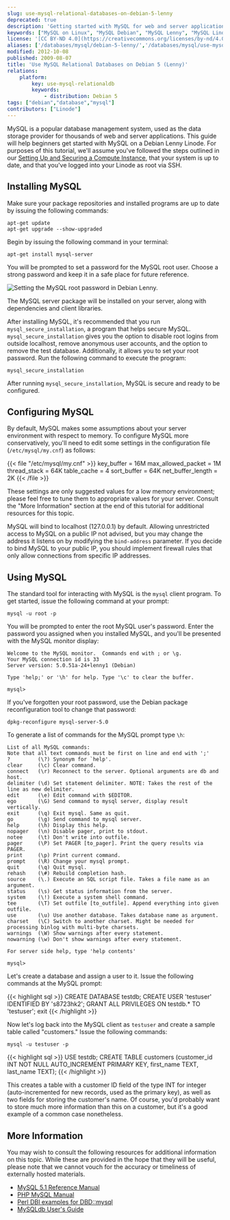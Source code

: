 ```yaml
---
slug: use-mysql-relational-databases-on-debian-5-lenny
deprecated: true
description: 'Getting started with MySQL for web and server applications on Debian Lenny.'
keywords: ["MySQL on Linux", "MySQL Debian", "MySQL Lenny", "MySQL Linode"]
license: '[CC BY-ND 4.0](https://creativecommons.org/licenses/by-nd/4.0)'
aliases: ['/databases/mysql/debian-5-lenny/','/databases/mysql/use-mysql-relational-databases-on-debian-5-lenny/']
modified: 2012-10-08
published: 2009-08-07
title: 'Use MySQL Relational Databases on Debian 5 (Lenny)'
relations:
    platform:
        key: use-mysql-relationaldb
        keywords:
            - distribution: Debian 5
tags: ["debian","database","mysql"]
contributors: ["Linode"]
---
```


MySQL is a popular database management system, used as the data storage provider for thousands of web and server applications. This guide will help beginners get started with MySQL on a Debian Lenny Linode. For purposes of this tutorial, we'll assume you've followed the steps outlined in our [Setting Up and Securing a Compute Instance](/docs/products/compute/compute-instances/guides/set-up-and-secure/), that your system is up to date, and that you've logged into your Linode as root via SSH.

## Installing MySQL

Make sure your package repositories and installed programs are up to date by issuing the following commands:

    apt-get update
    apt-get upgrade --show-upgraded

Begin by issuing the following command in your terminal:

    apt-get install mysql-server

You will be prompted to set a password for the MySQL root user. Choose a strong password and keep it in a safe place for future reference.

![Setting the MySQL root password in Debian Lenny.](358-lenny-01-mysql-root-password.png)

The MySQL server package will be installed on your server, along with dependencies and client libraries.

After installing MySQL, it's recommended that you run `mysql_secure_installation`, a program that helps secure MySQL. `mysql_secure_installation` gives you the option to disable root logins from outside localhost, remove anonymous user accounts, and the option to remove the test database. Additionally, it allows you to set your root password. Run the following command to execute the program:

    mysql_secure_installation

After running `mysql_secure_installation`, MySQL is secure and ready to be configured.

## Configuring MySQL

By default, MySQL makes some assumptions about your server environment with respect to memory. To configure MySQL more conservatively, you'll need to edit some settings in the configuration file (`/etc/mysql/my.cnf`) as follows:

{{< file "/etc/mysql/my.cnf" >}}
key_buffer = 16M
max_allowed_packet = 1M
thread_stack = 64K
table_cache = 4
sort_buffer = 64K
net_buffer_length = 2K
{{< /file >}}

These settings are only suggested values for a low memory environment; please feel free to tune them to appropriate values for your server. Consult the "More Information" section at the end of this tutorial for additional resources for this topic.

MySQL will bind to localhost (127.0.0.1) by default. Allowing unrestricted access to MySQL on a public IP not advised, but you may change the address it listens on by modifying the `bind-address` parameter. If you decide to bind MySQL to your public IP, you should implement firewall rules that only allow connections from specific IP addresses.

## Using MySQL

The standard tool for interacting with MySQL is the `mysql` client program. To get started, issue the following command at your prompt:

    mysql -u root -p

You will be prompted to enter the root MySQL user's password. Enter the password you assigned when you installed MySQL, and you'll be presented with the MySQL monitor display:

    Welcome to the MySQL monitor.  Commands end with ; or \g.
    Your MySQL connection id is 33
    Server version: 5.0.51a-24+lenny1 (Debian)

    Type 'help;' or '\h' for help. Type '\c' to clear the buffer.

    mysql>

If you've forgotten your root password, use the Debian package reconfiguration tool to change that password:

    dpkg-reconfigure mysql-server-5.0

To generate a list of commands for the MySQL prompt type `\h`:

    List of all MySQL commands:
    Note that all text commands must be first on line and end with ';'
    ?         (\?) Synonym for `help'.
    clear     (\c) Clear command.
    connect   (\r) Reconnect to the server. Optional arguments are db and host.
    delimiter (\d) Set statement delimiter. NOTE: Takes the rest of the line as new delimiter.
    edit      (\e) Edit command with $EDITOR.
    ego       (\G) Send command to mysql server, display result vertically.
    exit      (\q) Exit mysql. Same as quit.
    go        (\g) Send command to mysql server.
    help      (\h) Display this help.
    nopager   (\n) Disable pager, print to stdout.
    notee     (\t) Don't write into outfile.
    pager     (\P) Set PAGER [to_pager]. Print the query results via PAGER.
    print     (\p) Print current command.
    prompt    (\R) Change your mysql prompt.
    quit      (\q) Quit mysql.
    rehash    (\#) Rebuild completion hash.
    source    (\.) Execute an SQL script file. Takes a file name as an argument.
    status    (\s) Get status information from the server.
    system    (\!) Execute a system shell command.
    tee       (\T) Set outfile [to_outfile]. Append everything into given outfile.
    use       (\u) Use another database. Takes database name as argument.
    charset   (\C) Switch to another charset. Might be needed for processing binlog with multi-byte charsets.
    warnings  (\W) Show warnings after every statement.
    nowarning (\w) Don't show warnings after every statement.

    For server side help, type 'help contents'

    mysql>

Let's create a database and assign a user to it. Issue the following commands at the MySQL prompt:

{{< highlight sql >}}
CREATE DATABASE testdb;
CREATE USER 'testuser' IDENTIFIED BY 's8723hk2';
GRANT ALL PRIVILEGES ON testdb.* TO 'testuser';
exit
{{< /highlight >}}

Now let's log back into the MySQL client as `testuser` and create a sample table called "customers." Issue the following commands:

    mysql -u testuser -p

{{< highlight sql >}}
USE testdb;
CREATE TABLE customers (customer_id INT NOT NULL AUTO_INCREMENT PRIMARY KEY, first_name TEXT, last_name TEXT);
{{< /highlight >}}

This creates a table with a customer ID field of the type INT for integer (auto-incremented for new records, used as the primary key), as well as two fields for storing the customer's name. Of course, you'd probably want to store much more information than this on a customer, but it's a good example of a common case nonetheless.

## More Information

You may wish to consult the following resources for additional information on this topic. While these are provided in the hope that they will be useful, please note that we cannot vouch for the accuracy or timeliness of externally hosted materials.

- [MySQL 5.1 Reference Manual](http://dev.mysql.com/doc/refman/5.1/en/)
- [PHP MySQL Manual](http://us2.php.net/manual/en/book.mysql.php)
- [Perl DBI examples for DBD::mysql](http://sql-info.de/mysql/examples/Perl-DBI-examples.html)
- [MySQLdb User's Guide](http://mysql-python.sourceforge.net/MySQLdb.html)




